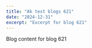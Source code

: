 ```yaml
---
title: "Ak test blogs 621"
date: "2024-12-31"
excerpt: "Excerpt for blog 621"
---
```


Blog content for blog 621